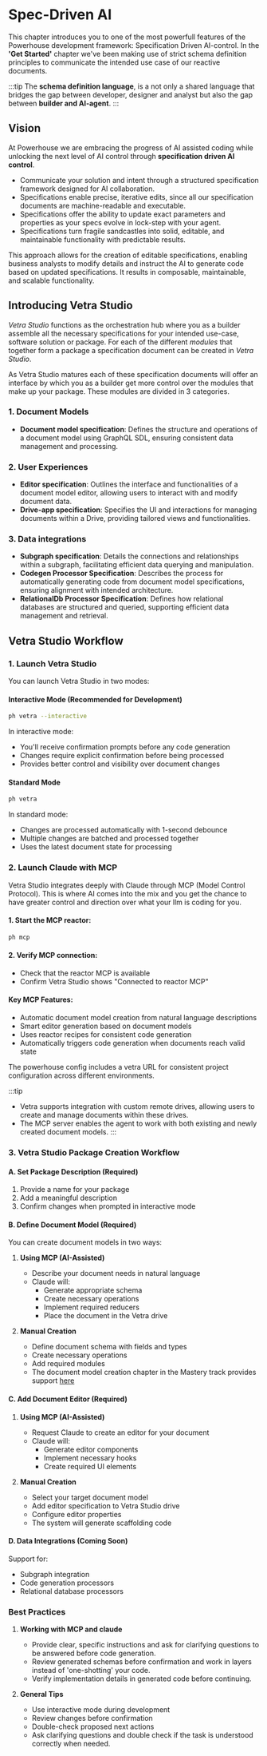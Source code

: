 # Spec-Driven AI

This chapter introduces you to one of the most powerfull features of the Powerhouse development framework: Specification Driven AI-control.  In the **'Get Started'** chapter we've been making use of strict schema definition principles to communicate the intended use case of our reactive documents. 

:::tip
The **schema definition language**, is a not only a shared language that bridges the gap between developer, designer and analyst but also the gap between **builder and AI-agent**. 
:::

## Vision

At Powerhouse we are embracing the progress of AI assisted coding while unlocking the next level of AI control through **specification driven AI control**.

- Communicate your solution and intent through a structured specification framework designed for AI collaboration.
- Specifications enable precise, iterative edits, since all our specification documents are machine-readable and executable.
- Specifications offer the ability to update exact parameters and properties as your specs evolve in lock-step with your agent. 
- Specifications turn fragile sandcastles into solid, editable, and maintainable functionality with predictable results.

This approach allows for the creation of editable specifications, enabling business analysts to modify details and instruct the AI to generate code based on updated specifications.
It results in composable, maintainable, and scalable functionality.

## Introducing Vetra Studio

*Vetra Studio* functions as the orchestration hub where you as a builder assemble all the necessary specifications for your intended use-case, software solution or package. For each of the different *modules* that together form a package a specification document can be created in *Vetra Studio*. 

As Vetra Studio matures each of these specification documents will offer an interface by which you as a builder get more control over the modules that make up your package. These modules are divided in 3 categories. 

### 1. Document Models 
- **Document model specification**: Defines the structure and operations of a document model using GraphQL SDL, ensuring consistent data management and processing.

### 2. User Experiences
- **Editor specification**: Outlines the interface and functionalities of a document model editor, allowing users to interact with and modify document data.
- **Drive-app specification**: Specifies the UI and interactions for managing documents within a Drive, providing tailored views and functionalities.

### 3. Data integrations
- **Subgraph specification**: Details the connections and relationships within a subgraph, facilitating efficient data querying and manipulation.
- **Codegen Processor Specification**: Describes the process for automatically generating code from document model specifications, ensuring alignment with intended architecture.
- **RelationalDb Processor Specification**: Defines how relational databases are structured and queried, supporting efficient data management and retrieval.


## Vetra Studio Workflow

### 1. Launch Vetra Studio

You can launch Vetra Studio in two modes:

#### Interactive Mode (Recommended for Development)
```bash
ph vetra --interactive
```
In interactive mode:
- You'll receive confirmation prompts before any code generation
- Changes require explicit confirmation before being processed
- Provides better control and visibility over document changes

#### Standard Mode
```bash
ph vetra
```
In standard mode:
- Changes are processed automatically with 1-second debounce
- Multiple changes are batched and processed together
- Uses the latest document state for processing

### 2. Launch Claude with MCP

Vetra Studio integrates deeply with Claude through MCP (Model Control Protocol). This is where AI comes into the mix and you get the chance to have greater control and direction over what your llm is coding for you. 

#### 1. Start the MCP reactor:
```bash
ph mcp
```

#### 2. Verify MCP connection:
- Check that the reactor MCP is available
- Confirm Vetra Studio shows "Connected to reactor MCP"

#### Key MCP Features:
- Automatic document model creation from natural language descriptions
- Smart editor generation based on document models
- Uses reactor recipes for consistent code generation
- Automatically triggers code generation when documents reach valid state

The powerhouse config includes a vetra URL for consistent project configuration across different environments.

:::tip
- Vetra supports integration with custom remote drives, allowing users to create and manage documents within these drives.
- The MCP server enables the agent to work with both existing and newly created document models.
:::

### 3. Vetra Studio Package Creation Workflow

#### A. Set Package Description (Required)
1. Provide a name for your package
2. Add a meaningful description
3. Confirm changes when prompted in interactive mode

#### B. Define Document Model (Required)
You can create document models in two ways:

1. **Using MCP (AI-Assisted)**
   - Describe your document needs in natural language
   - Claude will:
     - Generate appropriate schema
     - Create necessary operations
     - Implement required reducers
     - Place the document in the Vetra drive

2. **Manual Creation**
   - Define document schema with fields and types
   - Create necessary operations
   - Add required modules
   - The document model creation chapter in the Mastery track provides support [here](apps/academy/docs/academy/MasteryTrack/DocumentModelCreation/SpecifyTheStateSchema)

#### C. Add Document Editor (Required)
1. **Using MCP (AI-Assisted)**
   - Request Claude to create an editor for your document
   - Claude will:
     - Generate editor components
     - Implement necessary hooks
     - Create required UI elements

2. **Manual Creation**
   - Select your target document model
   - Add editor specification to Vetra Studio drive
   - Configure editor properties
   - The system will generate scaffolding code

#### D. Data Integrations (Coming Soon)
Support for:
- Subgraph integration
- Code generation processors
- Relational database processors

### Best Practices

1. **Working with MCP and claude**
   - Provide clear, specific instructions and ask for clarifying questions to be answered before code generation.
   - Review generated schemas before confirmation and work in layers instead of 'one-shotting' your code. 
   - Verify implementation details in generated code before continuing. 

2. **General Tips**
   - Use interactive mode during development
   - Review changes before confirmation
   - Double-check proposed next actions
   - Ask clarifying questions and double check if the task is understood correctly when needed.


